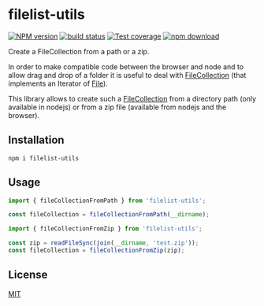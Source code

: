# filelist-utils

[![NPM version][npm-image]][npm-url]
[![build status][ci-image]][ci-url]
[![Test coverage][codecov-image]][codecov-url]
[![npm download][download-image]][download-url]

Create a FileCollection from a path or a zip.

In order to make compatible code between the browser and node and to allow drag and drop of a folder it is useful to deal with [FileCollection](https://developer.mozilla.org/en-US/docs/Web/API/FileCollection) (that implements an Iterator of [File](https://developer.mozilla.org/en-US/docs/Web/API/File)).

This library allows to create such a [FileCollection](https://developer.mozilla.org/en-US/docs/Web/API/FileCollection) from a directory path (only available in nodejs) or from a zip file (available from nodejs and the browser).

## Installation

`npm i filelist-utils`

## Usage

```js
import { fileCollectionFromPath } from 'filelist-utils';

const fileCollection = fileCollectionFromPath(__dirname);
```

```js
import { fileCollectionFromZip } from 'filelist-utils';

const zip = readFileSync(join(__dirname, 'test.zip'));
const fileCollection = fileCollectionFromZip(zip);
```

## License

[MIT](./LICENSE)

[npm-image]: https://img.shields.io/npm/v/filelist-utils.svg
[npm-url]: https://www.npmjs.com/package/filelist-utils
[ci-image]: https://github.com/cheminfo/filelist-utils/workflows/Node.js%20CI/badge.svg?branch=main
[ci-url]: https://github.com/cheminfo/filelist-utils/actions?query=workflow%3A%22Node.js+CI%22
[codecov-image]: https://img.shields.io/codecov/c/github/cheminfo/filelist-utils.svg
[codecov-url]: https://codecov.io/gh/cheminfo/filelist-utils
[download-image]: https://img.shields.io/npm/dm/filelist-utils.svg
[download-url]: https://www.npmjs.com/package/filelist-utils
